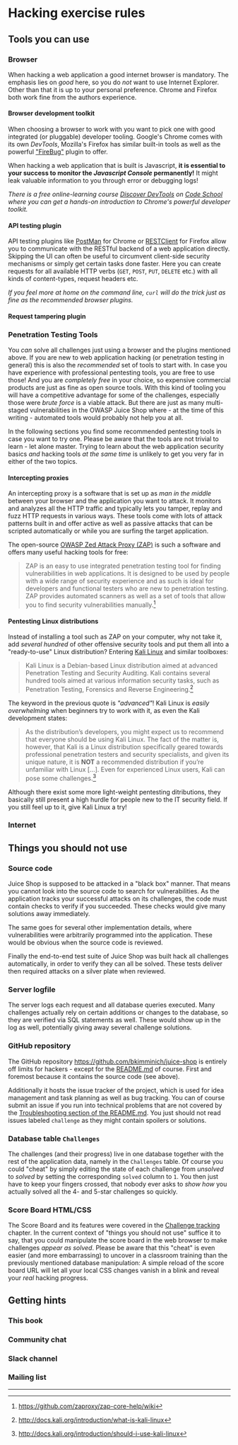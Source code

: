 # Hacking exercise rules

## Tools you can use

### Browser

When hacking a web application a good internet browser is mandatory. The emphasis lies on _good_ here, so you do _not_ want to use Internet Explorer. Other than that it is up to your personal preference. Chrome and Firefox both work fine from the authors experience.

#### Browser development toolkit

When choosing a browser to work with you want to pick one with good integrated (or pluggable) developer tooling. Google's Chrome comes with its own _DevTools_, Mozilla's Firefox has similar built-in tools as well as the powerful ["FireBug"](https://addons.mozilla.org/de/firefox/addon/firebug/) plugin to offer.

When hacking a web application that is built is Javascript, __it is essential to your success to monitor the _Javascript Console_ permanently!__ It might leak valuable information to you through error or debugging logs!

_There is a free online-learning course [Discover DevTools](https://www.codeschool.com/courses/discover-devtools) on [Code School](https://www.codeschool.com) where you can get a hands-on introduction to Chrome's powerful developer toolkit._

#### API testing plugin

API testing plugins like [PostMan](https://chrome.google.com/webstore/detail/postman/fhbjgbiflinjbdggehcddcbncdddomop) for Chrome or [RESTClient](https://addons.mozilla.org/de/firefox/addon/restclient/) for Firefox allow you to communicate with the RESTful backend of a web application directly. Skipping the UI can often be useful to circumvent client-side security mechanisms or simply get certain tasks done faster. Here you can create requests for all available HTTP verbs (`GET`, `POST`, `PUT`, `DELETE` etc.) with all kinds of content-types, request headers etc.

_If you feel more at home on the command line, `curl` will do the trick just as fine as the recommended browser plugins._

#### Request tampering plugin

### Penetration Testing Tools

You _can_ solve all challenges just using a browser and the plugins mentioned above. If you are new to web application hacking (or penetration testing in general) this is also the _recommended_ set of tools to start with. In case you have experience with professional pentesting tools, you are free to use those! And you are _completely free_ in your choice, so expensive commercial products are just as fine as open source tools. With this kind of tooling you will have a competitive advantage for some of the challenges, especially those were _brute force_ is a viable attack. But there are just as many multi-staged vulnerabilities in the OWASP Juice Shop where - at the time of this writing - automated tools would probably not help you at all.

In the following sections you find some recommended pentesting tools in case you want to try one. Please be aware that the tools are not trivial to learn - let alone master. Trying to learn about the web application security basics _and_ hacking tools _at the same time_ is unlikely to get you very far in either of the two topics.

#### Intercepting proxies

An intercepting proxy is a software that is set up as _man in the middle_ between your browser and the application you want to attack. It monitors and analyzes all the HTTP traffic and typically lets you tamper, replay and fuzz HTTP requests in various ways. These tools come with lots of attack patterns built in and offer active as well as passive attacks that can be scripted automatically or while you are surfing the target application.

The open-source [OWASP Zed Attack Proxy (ZAP)](https://www.owasp.org/index.php/OWASP_Zed_Attack_Proxy_Project) is such a software and offers many useful hacking tools for free:

> ZAP is an easy to use integrated penetration testing tool for finding vulnerabilities in web applications. It is designed to be used by people with a wide range of security experience and as such is ideal for developers and functional testers who are new to penetration testing. ZAP provides automated scanners as well as a set of tools that allow you to find security vulnerabilities manually.[^1]

#### Pentesting Linux distributions

Instead of installing a tool such as ZAP on your computer, why not take it, add _several hundred_ of other offensive security tools and put them all into a "ready-to-use" Linux distribution? Entering [Kali Linux](https://www.kali.org) and similar toolboxes:

> Kali Linux is a Debian-based Linux distribution aimed at advanced Penetration Testing and Security Auditing. Kali contains several hundred tools aimed at various information security tasks, such as Penetration Testing, Forensics and Reverse Engineering.[^2]

The keyword in the previous quote is _"advanced"_! Kali Linux is _easily overwhelming_ when beginners try to work with it, as even the Kali development states:

> As the distribution’s developers, you might expect us to recommend that everyone should be using Kali Linux. The fact of the matter is, however, that Kali is a Linux distribution specifically geared towards professional penetration testers and security specialists, and given its unique nature, it is __NOT__ a recommended distribution if you’re unfamiliar with Linux [...]. Even for experienced Linux users, Kali can pose some challenges.[^3]

Although there exist some more light-weight pentesting ditributions, they basically still present a high hurdle for people new to the IT security field. If you still feel up to it, give Kali Linux a try!

### Internet

## Things you should not use

### Source code

Juice Shop is supposed to be attacked in a "black box" manner. That means you cannot look into the source code to search for vulnerabilities. As the application tracks your successful attacks on its challenges, the code must contain checks to verify if you succeeded. These checks would give many solutions away immediately.

The same goes for several other implementation details, where vulnerabilities were arbitrarily programmed into the application. These would be obvious when the source code is reviewed.

Finally the end-to-end test suite of Juice Shop was built hack all challenges automatically, in order to verify they can all be solved. These tests deliver then required attacks on a silver plate when reviewed.

### Server logfile

The server logs each request and all database queries executed. Many challenges actually rely on certain additions or changes to the database, so they are verified via SQL statements as well. These would show up in the log as well, potentially giving away several challenge solutions.

### GitHub repository

The GitHub repository https://github.com/bkimminich/juice-shop is entirely off limits for hackers - except for the [README.md]() of course. First and foremost because it contains the source code (see above).

Additionally it hosts the issue tracker of the project, which is used for idea management and task planning as well as bug tracking. You can of course submit an issue if you run into technical problems that are not covered by the [Troubleshooting section of the README.md](). You just should not read issues labeled `challenge` as they might contain spoilers or solutions.

### Database table `Challenges`

The challenges (and their progress) live in one database together with the rest of the application data, namely in the `Challenges` table. Of course you could "cheat" by simply editing the state of each challenge from _unsolved_ to _solved_ by setting the corresponding `solved` column to `1`. You then just have to keep your fingers crossed, that nobody ever asks to _show how_ you actually solved all the 4- and 5-star challenges so quickly.

### Score Board HTML/CSS

The Score Board and its features were covered in the [Challenge tracking](challenged.md) chapter. In the current context of "things you should not use" suffice it to say, that you could manipulate the score board in the web browser to make challenges _appear as solved_. Please be aware that this "cheat" is even easier (and more embarrassing) to uncover in a classroom training than the previously mentioned database manipulation: A simple reload of the score board URL will let all your local CSS changes vanish in a blink and reveal your _real_ hacking progress.

## Getting hints

### This book

### Community chat

### Slack channel

### Mailing list

----

[^1]: https://github.com/zaproxy/zap-core-help/wiki
[^2]: http://docs.kali.org/introduction/what-is-kali-linux
[^3]: http://docs.kali.org/introduction/should-i-use-kali-linux
